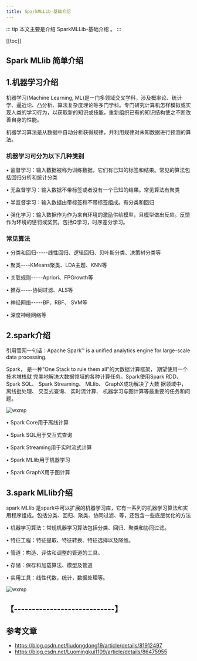 ```yaml
---
title: SparkMLLib-基础介绍
---
```


::: tip
本文主要是介绍 SparkMLLib-基础介绍 。
:::

[[toc]]

## Spark MLlib 简单介绍

## 1.机器学习介绍

   机器学习(Machine Learning, ML)是一门多领域交叉学科，涉及概率论、统计学、逼近论、凸分析、算法复杂度理论等多门学科。专门研究计算机怎样模拟或实现人类的学习行为，以获取新的知识或技能，重新组织已有的知识结构使之不断改善自身的性能。

 

   机器学习算法是从数据中自动分析获得规律，并利用规律对未知数据进行预测的算法。

 

### 机器学习可分为以下几种类别

   • 监督学习：输入数据被称为训练数据，它们有已知的标签和结果。常见的算法包括回归分析和统计分类

   • 无监督学习：输入数据不带标签或者没有一个已知的结果。常见算法有聚类

   • 半监督学习：输入数据由带标签和不带标签组成。有分类和回归

   • 强化学习：输入数据作为作为来自环境的激励供给模型，且模型做出反应。反馈作为环境的惩罚或奖赏。包括Q学习，时序差分学习。

 

### 常见算法

   • 分类和回归-----线性回归、逻辑回归、贝叶斯分类、决策树分类等

   • 聚类----KMeans聚类、LDA主题、KNN等

   • 关联规则-----Apriori、FPGrowth等

   • 推荐-----协同过滤、ALS等

   • 神经网络-----BP、RBF、 SVM等

   • 深度神经网络等

 

 ## 2.spark介绍

   引用官网一句话：Apache Spark™ is a unified analytics engine for large-scale data processing.

   Spark， 是一种"One Stack to rule them all"的大数据计算框架， 期望使用一个技术堆栈就 完美地解决大数据领域的各种计算任务。Spark使用Spark RDD、 Spark SQL、 Spark Streaming、 MLlib、 GraphX成功解决了大数 据领域中， 离线批处理、 交互式查询、 实时流计算、 机器学习与图计算等最重要的任务和问题。

<img class= "zoom-custom-imgs" :src="$withBase('/assets/img/dp/spark/sparkmllib1-1.png')" alt="wxmp">

   • Spark Core用于离线计算  

   • Spark SQL用于交互式查询 

   • Spark Streaming用于实时流式计算 

   • Spark MLlib用于机器学习 

   • Spark GraphX用于图计算 

 

## 3.spark MLlib介绍

   spark MLlib 是spark中可以扩展的机器学习库，它有一系列的机器学习算法和实用程序组成。包括分类、回归、聚类、协同过滤、等，还包含一些底层优化的方法

   • 机器学习算法：常规机器学习算法包括分类、回归、聚类和协同过滤。

   • 特征工程：特征提取、特征转换、特征选择以及降维。

   • 管道：构造、评估和调整的管道的工具。

   • 存储：保存和加载算法、模型及管道

   • 实用工具：线性代数，统计，数据处理等。

<img class= "zoom-custom-imgs" :src="$withBase('/assets/img/dp/spark/sparkmllib1-2.png')" alt="wxmp">

## 【----------------------------】


## 参考文章
* https://blog.csdn.net/liudongdong19/article/details/81912497
* https://blog.csdn.net/Luomingkui1109/article/details/86475955